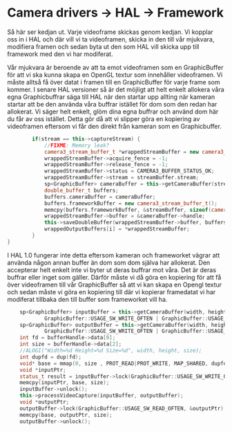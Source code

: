 

# Camera drivers -> HAL -> Framework
Så här ser kedjan ut. Varje videoframe skickas genom kedjan.
Vi kopplar oss in i HAL och där vill vi ta videoframen, skicka in den till vår mjukvara, modifiera framen och sedan byta ut den som HAL vill skicka upp till framework med den vi har modiferat.

Vår mjukvara är beroende av att ta emot videoframen som en GraphicBuffer för att vi ska kunna skapa en OpenGL textur som innehåller videoframen.
Vi måste alltså få över datat i framen till en GraphicBuffer för varje frame som kommer.
I senare HAL versioner så är det möjligt att helt enkelt allokera våra egna Graphicbuffrar säga till HAL när den startar upp allting när kameran startar att be den använda våra buffrar istället för dom som den redan har allokerat. Vi säger helt enkelt, glöm dina egna buffrar och använd dom här du får av oss istället.
Detta gör då att vi slipper göra en kopiering av videoframen eftersom vi får den direkt från kameran som en Graphicbuffer.

```c++
		if(stream == this->captureStream) {
			//FIXME: Memory leak?
			camera3_stream_buffer_t *wrappedStreamBuffer = new camera3_stream_buffer_t();
			wrappedStreamBuffer->acquire_fence = -1;
			wrappedStreamBuffer->release_fence = -1;
			wrappedStreamBuffer->status = CAMERA3_BUFFER_STATUS_OK;
			wrappedStreamBuffer->stream = streamBuffer.stream;
			sp<GraphicBuffer> cameraBuffer = this->getCameraBuffer(stream->width, stream->height, stream->format, stream->usage | GRALLOC_USAGE_HW_VIDEO_ENCODER);
			double_buffer_t buffers;
			buffers.cameraBuffer = cameraBuffer;
			buffers.frameworkBuffer = new camera3_stream_buffer_t();
			memcpy(buffers.frameworkBuffer, &streamBuffer, sizeof(camera3_stream_buffer_t));
			wrappedStreamBuffer->buffer = &cameraBuffer->handle;
			this->saveDoubleBuffer(wrappedStreamBuffer->buffer, buffers);
			wrappedOutputBuffers[i] = *wrappedStreamBuffer;
		}
}
```

I HAL 1.0 fungerar inte detta eftersom kameran och frameworket vägrar att använda någon annan buffer än dom som dom själva har allokerat. Den accepterar helt enkelt inte vi byter ut deras buffrar mot våra. Det är deras buffrar eller inget som gäller.
Därför måste vi då göra en kopiering för att få över videoframen till vår GraphicBuffer så att vi kan skapa en Opengl textur och sedan måste vi göra en kopiering till där vi kopierar framedatat vi har modiferat tillbaka den till buffer som frameworket vill ha.


 
```c++
	sp<GraphicBuffer> inputBuffer = this->getCameraBuffer(width, height, captureFormat,
			GraphicBuffer::USAGE_SW_WRITE_OFTEN | GraphicBuffer::USAGE_SW_READ_OFTEN | GraphicBuffer::USAGE_HW_VIDEO_ENCODER);
	sp<GraphicBuffer> outputBuffer = this->getCameraBuffer(width, height, captureFormat,
			GraphicBuffer::USAGE_SW_WRITE_OFTEN | GraphicBuffer::USAGE_SW_READ_OFTEN | GraphicBuffer::USAGE_HW_VIDEO_ENCODER);
	int fd = bufferHandle->data[0];
	int size = bufferHandle->data[2];
	//ALOGI("Width=%d Height=%d Size=%d", width, height, size);
	int dupfd = dup(fd);
	void* base = mmap(0, size , PROT_READ|PROT_WRITE, MAP_SHARED, dupfd, 0);
	void *inputPtr;
	status_t result = inputBuffer->lock(GraphicBuffer::USAGE_SW_WRITE_OFTEN, &inputPtr);
	memcpy(inputPtr, base, size);
	inputBuffer->unlock();
	this->processVideoCapture(inputBuffer, outputBuffer);
	void *outputPtr;
	outputBuffer->lock(GraphicBuffer::USAGE_SW_READ_OFTEN, &outputPtr);
	memcpy(base, outputPtr, size);
	outputBuffer->unlock();
```


